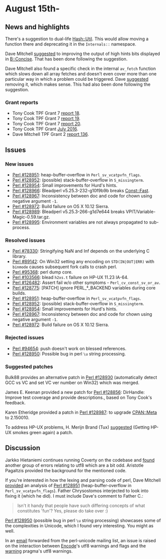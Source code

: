 # August 15th-

## News and highlights

There's a suggestion to dual-life
[Hash::Util](http://metacpan.org/pod/Hash::Util). This would allow
moving a function there and deprecating it in the `Internals::`
namespace.

Dave Mitchell
[suggested](http://www.nntp.perl.org/group/perl.perl5.porters/239080)
to improving the output of high hints bits displayed in
[B::Concise](http://metacpan.org/pod/B::Concise). That has been done
following the suggestion.

Dave Mitchell also found a specific check in the internal `av_fetch`
function which slows down all array fetches and doesn't even cover
more than one particular way in which a problem could be triggered.
Dave
[suggested](http://www.nntp.perl.org/group/perl.perl5.porters/239082)
removing it, which makes sense. This had also been done following
the suggestion.

### Grant reports

* Tony Cook TPF Grant 7
  [report 18](http://www.nntp.perl.org/group/perl.perl5.porters/239013).
* Tony Cook TPF Grant 7
  [report 19](http://www.nntp.perl.org/group/perl.perl5.porters/239015).
* Tony Cook TPF Grant 7
  [report 20](http://www.nntp.perl.org/group/perl.perl5.porters/239084).
* Tony Cook TPF Grant
  [July 2016](http://www.nntp.perl.org/group/perl.perl5.porters/239085).
* Dave Mitchell TPF Grant 2
  [report 136](http://www.nntp.perl.org/group/perl.perl5.porters/239058).

## Issues

### New issues

* [Perl #128951](http://rt.perl.org/Ticket/Display.html?id=128951):
  heap\-buffer\-overflow in `Perl_sv_vcatpvfn_flags`.
* [Perl #128952](http://rt.perl.org/Ticket/Display.html?id=128952):
  \(possible\) stack\-buffer\-overflow in `S_missingterm`.
* [Perl #128954](http://rt.perl.org/Ticket/Display.html?id=128954):
  Small improvements for Hurd's hints.
* [Perl #128966](http://rt.perl.org/Ticket/Display.html?id=128966):
  Bleadperl v5\.25\.3\-232\-g10f9b9b breaks
  [Const::Fast](http://metacpan.org/pod/Const::Fast).
* [Perl #128967](http://rt.perl.org/Ticket/Display.html?id=128967):
  Inconsistency between doc and code for chown using negative argument
  `-1`.
* [Perl #128972](http://rt.perl.org/Ticket/Display.html?id=128972):
  Build failure on OS X 10\.12 Sierra.
* [Perl #128989](http://rt.perl.org/Ticket/Display.html?id=128989):
  Bleadperl v5\.25\.3\-266\-g1d7e644 breaks
  VPIT/Variable\-Magic\-0\.59\.tar\.gz.
* [Perl #128995](http://rt.perl.org/Ticket/Display.html?id=128994):
  Environment variables are not always propagated to sub\-process.

### Resolved issues

* [Perl #78330](http://rt.perl.org/Ticket/Display.html?id=78330):
  Stringifying NaN and Inf depends on the underlying C library.
* [Perl #89142](http://rt.perl.org/Ticket/Display.html?id=89142): On
  Win32 setting any encoding on `STD(IN|OUT|ERR)` with `binmode`
  causes subsequent fork calls to crash perl.
* [Perl #95368](http://rt.perl.org/Ticket/Display.html?id=95368): perl
  dump core.
* [Perl #103566](http://rt.perl.org/Ticket/Display.html?id=103566):
  blead `h2xs.t` failure on HP\-UX 11\.23 IA\-64.
* [Perl #126482](http://rt.perl.org/Ticket/Display.html?id=126482):
  Assert fail w/o other symptoms - `Perl_cv_const_sv_or_av`.
* [Perl #128775](http://rt.perl.org/Ticket/Display.html?id=128775):
  \[PATCH\] ignore PERL\_\*\_BACKEND variables during core builds.
* [Perl #128951](http://rt.perl.org/Ticket/Display.html?id=128951):
  heap\-buffer\-overflow in `Perl_sv_vcatpvfn_flags`.
* [Perl #128952](http://rt.perl.org/Ticket/Display.html?id=128952):
  \(possible\) stack\-buffer\-overflow in `S_missingterm`.
* [Perl #128954](http://rt.perl.org/Ticket/Display.html?id=128954):
  Small improvements for Hurd's hints.
* [Perl #128967](http://rt.perl.org/Ticket/Display.html?id=128967):
  Inconsistency between doc and code for chown using negative argument
  `-1`.
* [Perl #128972](http://rt.perl.org/Ticket/Display.html?id=128972):
  Build failure on OS X 10\.12 Sierra.

### Rejected issues

* [Perl #94654](http://rt.perl.org/Ticket/Display.html?id=94654): push
  doesn't work on blessed references.
* [Perl #128950](http://rt.perl.org/Ticket/Display.html?id=128950):
  Possible bug in perl `\u` string processing.

### Suggested patches

Bulk88 provides an alternative patch in
[Perl #128930](http://rt.perl.org/Ticket/Display.html?id=128930)
(automatically detect GCC vs VC and set VC ver number on Win32)
which was merged.

James E. Keenan provided a new patch for
[Perl #128856](http://rt.perl.org/Ticket/Display.html?id=128856):
DirHandle: Improve test coverage and provide descriptions., based on
Tony Cook's feedback.

Karen Etheridge provided a patch in
[Perl #128987](http://rt.perl.org/Ticket/Display.html?id=128987):
to upgrade [CPAN::Meta](http://metacpan.org/pod/CPAN::Meta) to
2.150010.

To address HP-UX problems, H. Merijn Brand (Tux)
[suggested](http://www.nntp.perl.org/group/perl.perl5.porters/239124)
(Getting HP\-UX smokes green again) a patch.

## Discussion

Jarkko Hietaniemi continues running Coverty on the codebase and
[found](http://www.nntp.perl.org/group/perl.perl5.porters/239070)
another group of errors relating to utf8 which are a bit odd. Aristotle
Pagaltzis provided the background for the mentioned code.

If you're interested in how the lexing and parsing code of perl, Dave
Mitchell
[provided](http://www.nntp.perl.org/group/perl.perl5.porters/239057)
an analysis of
[Perl #128951](http://rt.perl.org/Ticket/Display.html?id=128951)
(heap-buffer-overflow in `Perl_sv_vcatpvfn_flags`). Father Chrysostomos
interjected to look into fixing it (which he did). I must include Dave's
comment to Father C.:

> Isn't it handy that people have such differing concepts of what
> constitutes 'fun'? Yes, please do take over :)

[Perl #128950](http://rt.perl.org/Ticket/Display.html?id=128950)
(possible bug in perl `\u` string processing) showcases some of the
complexities in Unicode, which I found very interesting. You might as
well.

In an [email](http://www.nntp.perl.org/group/perl.perl5.porters/239061)
forwarded from the perl-unicode mailing list, an issue is raised on the
interaction between [Encode](http://metacpan.org/pod/Encode)'s utf8
warnings and flags and the [warning](http://metacpan.org/pod/warning)
pragma's utf8 warnings.
